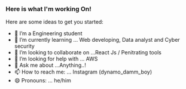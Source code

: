 ### Here is what I'm working On!
Here are some ideas to get you started:

- 🔭 I’m a Engineering student
- 🌱 I’m currently learning ... Web developing, Data analyst and Cyber security 
- 👯 I’m looking to collaborate on ...React Js / Penitrating tools 
- 🤔 I’m looking for help with ... AWS
- 💬 Ask me about ...Anything..!
- 📫 How to reach me: ... Instagram (dynamo_damm_boy)
- 😄 Pronouns: ... he/him

